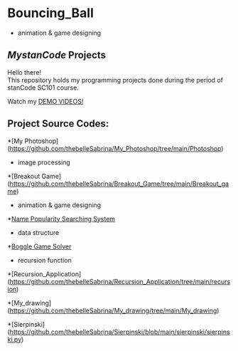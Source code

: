 # Bouncing_Ball
* animation & game designing

## *MystanCode* Projects
Hello there!\
This repository holds my programming projects done during the period of stanCode SC101 course.

Watch my [DEMO VIDEOS!](https://drive.google.com/drive/folders/1jqvdeKMXFZbKWbAqaXREqhxTX_Z7N5d1?usp=sharing)

## Project Source Codes:
*[My Photoshop] (https://github.com/thebelleSabrina/My_Photoshop/tree/main/Photoshop)
* image processing

*[Breakout Game] (https://github.com/thebelleSabrina/Breakout_Game/tree/main/Breakout_game)
* animation & game designing

*[Name Popularity Searching System](https://github.com/thebelleSabrina/Name_Popularity_Searching_System/tree/main/name_searching_system)
* data structure

*[Boggle Game Solver](https://github.com/thebelleSabrina/Boggle_Game_Solver/blob/main/boggle_game_solver/boggle.py)
* recursion function

*[Recursion_Application] (https://github.com/thebelleSabrina/Recursion_Application/tree/main/recursion)

*[My_drawing] (https://github.com/thebelleSabrina/My_drawing/tree/main/My_drawing)

*[Sierpinski] (https://github.com/thebelleSabrina/Sierpinski/blob/main/sierpinski/sierpinski.py)
